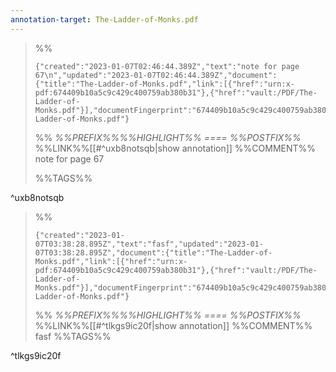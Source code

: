```yaml
---
annotation-target: The-Ladder-of-Monks.pdf
---
```


>%%
>```annotation-json
>{"created":"2023-01-07T02:46:44.389Z","text":"note for page 67\n","updated":"2023-01-07T02:46:44.389Z","document":{"title":"The-Ladder-of-Monks.pdf","link":[{"href":"urn:x-pdf:674409b10a5c9c429c400759ab380b31"},{"href":"vault:/PDF/The-Ladder-of-Monks.pdf"}],"documentFingerprint":"674409b10a5c9c429c400759ab380b31"},"uri":"vault:/PDF/The-Ladder-of-Monks.pdf"}
>```
>%%
>*%%PREFIX%%%%HIGHLIGHT%% ==== %%POSTFIX%%*
>%%LINK%%[[#^uxb8notsqb|show annotation]]
>%%COMMENT%%
>note for page 67
>
>%%TAGS%%
>
^uxb8notsqb


>%%
>```annotation-json
>{"created":"2023-01-07T03:38:28.895Z","text":"fasf","updated":"2023-01-07T03:38:28.895Z","document":{"title":"The-Ladder-of-Monks.pdf","link":[{"href":"urn:x-pdf:674409b10a5c9c429c400759ab380b31"},{"href":"vault:/PDF/The-Ladder-of-Monks.pdf"}],"documentFingerprint":"674409b10a5c9c429c400759ab380b31"},"uri":"vault:/PDF/The-Ladder-of-Monks.pdf"}
>```
>%%
>*%%PREFIX%%%%HIGHLIGHT%% ==== %%POSTFIX%%*
>%%LINK%%[[#^tlkgs9ic20f|show annotation]]
>%%COMMENT%%
>fasf
>%%TAGS%%
>
^tlkgs9ic20f

